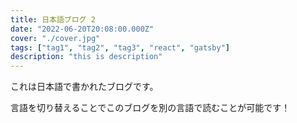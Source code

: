 ```yaml
---
title: 日本語ブログ 2
date: "2022-06-20T20:08:00.000Z"
cover: "./cover.jpg"
tags: ["tag1", "tag2", "tag3", "react", "gatsby"]
description: "this is description"
---
```


これは日本語で書かれたブログです。

言語を切り替えることでこのブログを別の言語で読むことが可能です！
